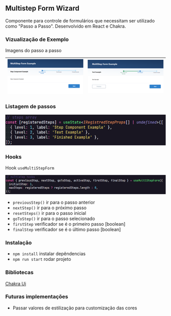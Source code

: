 ## Multistep Form Wizard

Componente para controle de formulários que necessitam ser utilizado como "Passo a Passo". Desenvolvido em React e Chakra.

### Vizualização de Exemplo

Imagens do passo a passo

| ![Primeiro passo](https://github.com/ericut/multistep/blob/master/.doc/imgs/step1.png) | ![Outro passo](https://github.com/ericut/multistep/blob/master/.doc/imgs/step2.png) |
| -------------------------------------------------------------------------------------- | ----------------------------------------------------------------------------------- |

### Listagem de passos

![Listagem](https://github.com/ericut/multistep/blob/master/.doc/imgs/stepslist.png)

### Hooks

Hook `useMultiStepForm`

![Listagem](https://github.com/ericut/multistep/blob/master/.doc/imgs/useMultiStepForm.png)

- `previousStep()` ir para o passo anterior
- `nextStep()` ir para o próximo passo
- `resetSteps()` ir para o passo inicial
- `goToStep()` ir para o passo selecionado
- `firstStep` verificador se é o primeiro passo [boolean]
- `finalStep` verificador se é o último passo [boolean]

### Instalação

- `npm install` instalar depêndencias
- `npm run start` rodar projeto

### Bibliotecas

[Chakra Ui](https://chakra-ui.com/)

### Futuras implementações

- Passar valores de estilização para customização das cores
